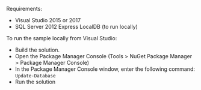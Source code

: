 Requirements:

- Visual Studio 2015 or 2017
- SQL Server 2012 Express LocalDB (to run locally)

To run the sample locally from Visual Studio:

- Build the solution.
- Open the Package Manager Console (Tools > NuGet Package Manager > Package Manager Console)
- In the Package Manager Console window, enter the following command: `Update-Database`
- Run the solution




